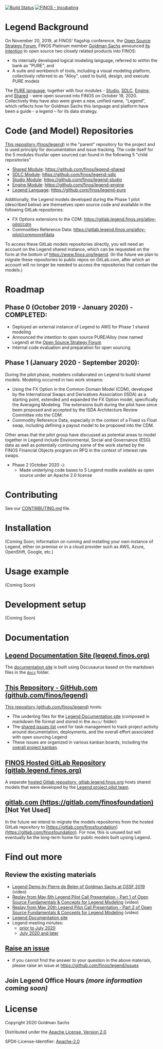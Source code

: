 [![Build Status](https://travis-ci.org/finos/alloy.svg?branch=master)](https://travis-ci.org/finos/alloy)
[![FINOS - Incubating](https://cdn.jsdelivr.net/gh/finos/contrib-toolbox@master/images/badge-forming.svg)](https://finosfoundation.atlassian.net/wiki/spaces/FINOS/pages/75530756/Project+Lifecycle)

# Legend Background
On November 20, 2019, at FINOS' flagship conference, the [Open Source Strategy Forum](https://opensourcestrategyforum.org/), FINOS Platinum member [Goldman Sachs](https://developer.gs.com/docs/products/) announced [its intention](https://www.finos.org/press/goldman-announces-pure-alloy-contribution) to open source two closely related products into FINOS:
* Its internally developed logical modeling language, referred to within the bank as "PURE", and
* A suite and workbench of tools, including a visual modeling platform, collectively referred to as "Alloy", used to build, design, and execute PURE models

The [PURE language](https://github.com/finos/legend-pure), together with four modules - [Studio](https://github.com/finos/legend-studio), [SDLC](https://github.com/finos/legend-sdlc), [Engine](https://github.com/finos/legend-engine), and [Shared](https://github.com/finos/legend-shared) - were open sourced into FINOS on October 19, 2020. Collectively they have also were given a new, unified name, "Legend", which reflects how for Goldman Sachs this language and platform have been a guide - a legend – for its data strategy.

# Code (and Model) Repositories
[This repository (finos/legend)](www.github.com/finos/legend) is the "parent" repository for the project and is used principly for documentation and issue tracking. The code itself for the 5 modules thusfar open sourced can found in the following 5 "child repositories"
* [Shared Module](https://github.com/finos/legend-shared): https://github.com/finos/legend-shared
* [SDLC Module](https://github.com/finos/legend-sdlc): https://github.com/finos/legend-sdlc
* [Studio Module](https://github.com/finos/legend-studio): https://github.com/finos/legend-studio
* [Engine Module](https://github.com/finos/legend-engine): https://github.com/finos/legend-engine
* [Legend Language](https://github.com/finos/legend-pure): https://github.com/finos/legend-pure

Additionally, the Legend models developed during the Phase 1 pilot (described below) are themselves open source code and available in the following GitLab repositories:
* FX Options extensions to the CDM: https://gitlab.legend.finos.org/alloy-pilot/cdm
* Commodities Reference Data: https://gitlab.legend.finos.org/alloy-pilot/commonrefdata

To access these GitLab models repositories directly, you will need an account on the Legend shared instance, which can be requested on the form at the bottom of https://www.finos.org/legend. (In the future we plan to migrate these repositories to public repos on GitLab.com, after which an account will no longer be needed to access the repositories that contain the models.)

# Roadmap
## Phase 0 (October 2019 - January 2020) - COMPLETED:
  * Deployed an external instance of Legend to AWS for Phase 1 shared modeling
  * Announced the intention to open source PURE/Alloy (now named Legend) at the [Open Source Strategy Forum](https://opensourcestrategyforum.org/)
  * Internal code evaluation and preparation for open sourcing

## Phase 1 (January 2020 - September 2020):
During the pilot phase, modelers collaborated on Legend to build shared models. Modeling occurred in two work streams: 

* Using the FX Option in the Common Domain Model (CDM), developed by the International Swaps and Derivatives Association (ISDA) as a starting point, extended and expanded the FX Option model, specifically the Averaging Modeling. The extensions built during the pilot have since been proposed and accepted by the ISDA Architecture Review Committee into the CDM.
* Commodity Reference Data, especially in the context of a Fixed vs Float swap, including defining a payout model to be proposed into the CDM.

Other areas that the pilot group have discussed as potential areas to model together in Legend include Environmental, Social and Governance (ESG) data as well as potentially continuing some of the work started by the FINOS Financial Objects program on RFQ in the context of interest rate swaps.

* Phase 2 (October 2020 -):
  * Made underlying code bases to 5 Legend modile available as open source under an Apache 2.0 license



# Contributing
See our [CONTRIBUTING.md](CONTRIBUTING.md) file.

# Installation
(Coming Soon; Information on running and installing your own instance of Legend, either on premise or in a cloud provider such as AWS, Azure, OpenShift, Google, etc.)

# Usage example
(Coming Soon)

# Development setup
(Coming Soon)

# Documentation 
## [Legend Documentation Site (legend.finos.org)](https://legend.finos.org/)
The [documentation site](https://legend.finos.org) is built using Docusaurus based on the markdown files in the [`docs`](/docs/) folder. 

## [This Repository - GitHub.com (github.com/finos/legend)](https://github.com/finos/legend)

[This repository (github.com/finos/legend)](github.com/finos/legend) hosts:
* The underling files for the [Legend Documentation site](https://legend.finos.org) (composed in markdown file format and stored in the `docs/` folder)
* The [shared issues list](https://github.com/finos/legend/issues) used for task management to track project activity around documentation, deployments, and the overall effort associated with open sourcing Legend
*  These issues are organized in various kanban boards, including the [overall project kanban](https://github.com/orgs/finos/projects/5).

## [FINOS Hosted GitLab Repository (gitlab.legend.finos.org)](https://gitlab.legend.finos.org)
A separate [hosted Gitlab repository, gitlab.legend.finos.org](gitlab.legend.finos.org) hosts shared models that were developed by the [Legend project pilot team](https://groups.google.com/a/finos.org/forum/#!forum/legend-pilot).

## [gitlab.com (https://gitlab.com/finosfoundation)](gitlab.com/finosfoundation) [Not Yet Used]
In the future we intend to migrate the models repositories from the hosted GitLab repository to [https://gitlab.com/finosfoundation](https://gitlab.com/finosfoundation). For now, this is unused but will eventually be the long-term home for public models built uysing Legend.

# Find out more

## Review the existing materials
* [Legend Demo by Pierre de Belen of Goldman Sachs at OSSF 2019](https://www.youtube.com/watch?v=na4DCgvdDJ4) (video)
* [Replay from May 6th Legend Pilot Call Presentation - Part 1 of Open Source Fundamentals & Concepts for Legend Modeling](https://www.finos.org/hubfs/FINOS/2020%20Video%20Uploads/FINOS%20-%20Open%20Source%20Fundamentals%20-%20Part%201%20-%2006%20May%2020.mp4) (video)
* [Replay from May 20th Legend Pilot Call Presentation - Part 2 of Open Source Fundamentals & Concepts for Legend Modeling](https://www.finos.org/hubfs/FINOS/2020%20Video%20Uploads/FINOS%20-%20Open%20Source%20Fundamentals%20-%20Part%202%20-%2013%20May%2020.mp4) (video)
* [Legend Documentation site](https://legend.finos.org/)
* Legend meeting minutes:
  * [prior to July 2020](https://github.com/finos/legend/tree/master/meeting-minutes)
  * [July 2020 and later](https://github.com/finos/legend/issues?q=label%3Ameeting)
  
## [Raise an issue](https://github.com/finos/legend/issues)
* If you cannot find the answer to your question in the above materials, please raise an issue at https://github.com/finos/legend/issues

## Join Legend Office Hours _(more information coming soon)_

# License
Copyright 2020 Goldman Sachs

Distributed under the [Apache License, Version 2.0](http://www.apache.org/licenses/LICENSE-2.0).

SPDX-License-Identifier: [Apache-2.0](https://spdx.org/licenses/Apache-2.0)
